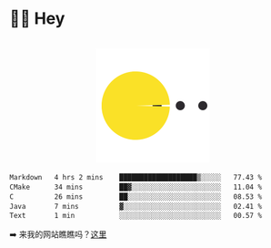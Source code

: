 
# 👋🏻 Hey
<div align="center">
	<br>
	<img src="https://raw.githubusercontent.com/Aniket965/Aniket965/master/pacman.svg?sanitize=true" width="200" height="200">
	<br>
</div>

<!--START_SECTION:waka-->

```txt
Markdown   4 hrs 2 mins    ███████████████████▒░░░░░   77.43 %
CMake      34 mins         ██▓░░░░░░░░░░░░░░░░░░░░░░   11.04 %
C          26 mins         ██░░░░░░░░░░░░░░░░░░░░░░░   08.53 %
Java       7 mins          ▓░░░░░░░░░░░░░░░░░░░░░░░░   02.41 %
Text       1 min           ░░░░░░░░░░░░░░░░░░░░░░░░░   00.57 %
```

<!--END_SECTION:waka-->

 ➡️  来我的网站瞧瞧吗？[这里](https://www.shaolongfei.com)
